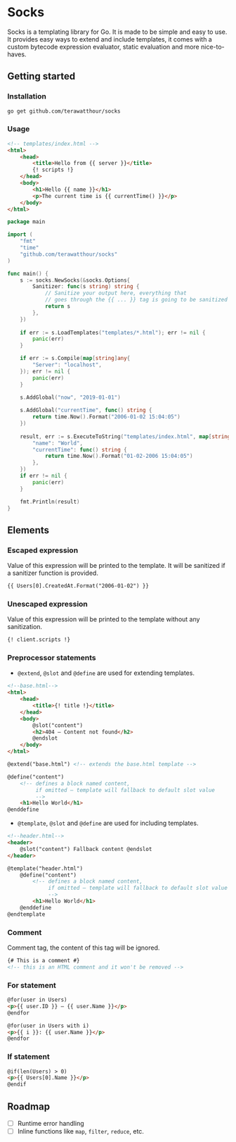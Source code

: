 # Socks

Socks is a templating library for Go. It is made to be simple
and easy to use. It provides easy ways to extend and include
templates, it comes with a custom bytecode expression evaluator, 
static evaluation and more nice-to-haves. 

## Getting started

### Installation
```bash
go get github.com/terawatthour/socks
```

### Usage
```html
<!-- templates/index.html -->
<html>
    <head>
        <title>Hello from {{ server }}</title>
        {! scripts !}
    </head>
    <body>
        <h1>Hello {{ name }}</h1>
        <p>The current time is {{ currentTime() }}</p>
    </body>
</html>
```

```go
package main

import (
    "fmt"
    "time"
    "github.com/terawatthour/socks"
)

func main() {
    s := socks.NewSocks(&socks.Options{
        Sanitizer: func(s string) string {
            // Sanitize your output here, everything that
            // goes through the {{ ... }} tag is going to be sanitized 
            return s
        },
    })
	
    if err := s.LoadTemplates("templates/*.html"); err != nil {
        panic(err)
    }

    if err := s.Compile(map[string]any{
        "Server": "localhost",
    }); err != nil {
        panic(err)
    }

    s.AddGlobal("now", "2019-01-01")
	
    s.AddGlobal("currentTime", func() string {
        return time.Now().Format("2006-01-02 15:04:05")
    })
	
    result, err := s.ExecuteToString("templates/index.html", map[string]any{
        "name": "World",
        "currentTime": func() string {
            return time.Now().Format("01-02-2006 15:04:05")
        },
    })
    if err != nil {
        panic(err)
    }

    fmt.Println(result)
}
```

## Elements

### Escaped expression
Value of this expression will be printed to the template.
It will be sanitized if a sanitizer function is provided.
```html
{{ Users[0].CreatedAt.Format("2006-01-02") }}
```

### Unescaped expression
Value of this expression will be printed to the template without any sanitization.
```html
{! client.scripts !}
```

### Preprocessor statements
- `@extend`, `@slot` and `@define` are used for extending templates.
```html
<!--base.html-->
<html>
    <head>
        <title>{! title !}</title>
    </head>
    <body>
        @slot("content")
        <h2>404 – Content not found</h2>
        @endslot
    </body>
</html>
```
```html
@extend("base.html") <!-- extends the base.html template -->

@define("content")
    <!-- defines a block named content, 
         if omitted – template will fallback to default slot value 
         -->
    <h1>Hello World</h1>
@enddefine
```
- `@template`, `@slot` and `@define` are used for including templates.
```html
<!--header.html-->
<header>
    @slot("content") Fallback content @endslot
</header>
```
```html
@template("header.html")
    @define("content")
        <!-- defines a block named content, 
             if omitted – template will fallback to default slot value 
             -->
        <h1>Hello World</h1>
    @enddefine
@endtemplate
```

### Comment
Comment tag, the content of this tag will be ignored.
```html
{# This is a comment #}
<!-- this is an HTML comment and it won't be removed -->
```

### For statement

```html
@for(user in Users)
<p>{{ user.ID }} – {{ user.Name }}</p>
@endfor

@for(user in Users with i)
<p>{{ i }}: {{ user.Name }}</p>
@endfor
```

### If statement
```html
@if(len(Users) > 0)
<p>{{ Users[0].Name }}</p>
@endif
```

## Roadmap
- [ ] Runtime error handling
- [ ] Inline functions like `map`, `filter`, `reduce`, etc.